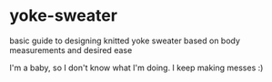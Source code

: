 # yoke-sweater
basic guide to designing knitted yoke sweater based on body measurements and desired ease

I'm a baby, so I don't know what I'm doing. I keep making messes :)
